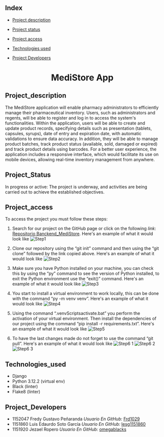 ## Index

* [Project description](#Project_description)

* [Project status](#Project_Status)

* [Project access](#Project_access)

* [Technologies used](#Technologies_used)

* [Project Developers](#Project_Developers)

<h1 align="center">MediStore App</h1>

## Project_description

The MediStore application will enable pharmacy administrators to efficiently manage their pharmaceutical inventory. Users, such as administrators and regents, will be able to register and log in to access the system's functionalities. Within the application, users will be able to create and update product records, specifying details such as presentation (tablets, capsules, syrups), date of entry and expiration date, with automatic validations to ensure data accuracy. In addition, they will be able to manage product batches, track product status (available, sold, damaged or expired) and track product details using barcodes. For a better user experience, the application includes a responsive interface, which would facilitate its use on mobile devices, allowing real-time inventory management from anywhere.

## Project_Status

In progress or active: The project is underway, and activities are being carried out to achieve the established objectives.

## Project_access

To access the project you must follow these steps: 

1. Search for our project on the GitHub page or click on the following *link*: [Repositorio Banckend_MediStore](https://github.com/lesg1151860/Backend_Medistore). Here's an example of what it would look like
![Step1](https://github.com/user-attachments/assets/018108a9-8b89-4fdc-96ea-cf02868556a9)

2. Clone our repository using the “git init” command and then using the “git clone” followed by the link copied above. Here's an example of what it would look like
![Step2](https://github.com/user-attachments/assets/56cdd47e-9f29-49ad-9be5-0b0bf12f2e4f)

3. Make sure you have Python installed on your machine, you can check this by using the “py” command to see the version of Python installed, to exit the Python environment use the “exit()” command. Here's an example of what it would look like
![Step3](https://github.com/user-attachments/assets/7f60a4ff-61dc-4460-9501-e915489f28d8)

4. You start to install a virtual environment to work locally, this can be done with the command “py -m venv venv”. Here's an example of what it would look like
![Step4](https://github.com/user-attachments/assets/fb1ff629-9a6e-40e5-8893-2041e6c990dc)

5. Using the command “.venvScriptsactivate.bat” you perform the activation of your virtual environment. Then install the dependencies of our project using the command “pip install -r requirements.txt”. Here's an example of what it would look like
![Step5](https://github.com/user-attachments/assets/a60ef148-628e-4bbe-a71d-42db89d08c7e)

6. To have the last changes made do not forget to use the command “git pull”. Here's an example of what it would look like
![Step6 1](https://github.com/user-attachments/assets/c615e1fc-dd08-4c79-8730-c426b62cdb17)
![Step6 2](https://github.com/user-attachments/assets/36e5dd19-a067-499e-b24a-10abfdcaa4bb)
![Step6 3](https://github.com/user-attachments/assets/cb2c9946-af46-4dd7-a848-062804f61615)

## Technologies_used

* Django
* Python 3.12.2 (virtual env)
* Black (linter)
* Flake8 (linter)

## Project_Developers

- 1152047 Fredy Gustavo Peñaranda 
    *Usuario En GitHub:* [Frd1029](https://github.com/Frd1029)
- 1151860 Luis Edaurdo Soto García 
    *Usuario En GitHub:* [lesg1151860](https://github.com/lesg1151860)
- 1151920 Jezael Ropero 
    *Usuario En GitHub:* [omegablacks](https://github.com/omegablacks)
